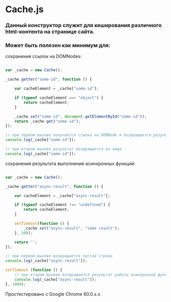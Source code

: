 # Cache.js

### Данный конструктор служит для кеширования различного html-контента на странице сайта.

### Может быть полезен как минимум для:

сохранения ссылок на DOMNodes:
```javascript

var _cache = new Cache();

_cache.getter("some-id", function () {

    var cacheElement = _cache["some-id"];

    if (typeof cacheElement === "object") {
        return cacheElement;
    }

    _cache.set("some-id", document.getElementById("some-id"));
    return _cache.get("some-id");
});

// при первом вызове получается ссылка на DOMNode и возвращается результат
console.log(_cache["some-id"]);

// при втором вызове результат возвращается из кеша
console.log(_cache["some-id"]);

```

cохранения результата выполнения асинхронных функций:
```javascript

var _cache = new Cache();

_cache.getter("async-result", function () {

    var cacheElement = _cache["async-result"];

    if (typeof cacheElement !== "undefined") {
        return cacheElement;
    }

    setTimeout(function () {
        _cache.set("async-result", "some result");
    }, 500);

    return '';
});

// при первом вызове возвращается пустая строка
console.log(_cache["async-result"]);

setTimeout (function () {
    // при втором вызове возвращается результат работы асинхронной функции
    console.log(_cache["async-result"]);
}, 1000);

```

Простестировано с Google Chrome 60.0.x.x
